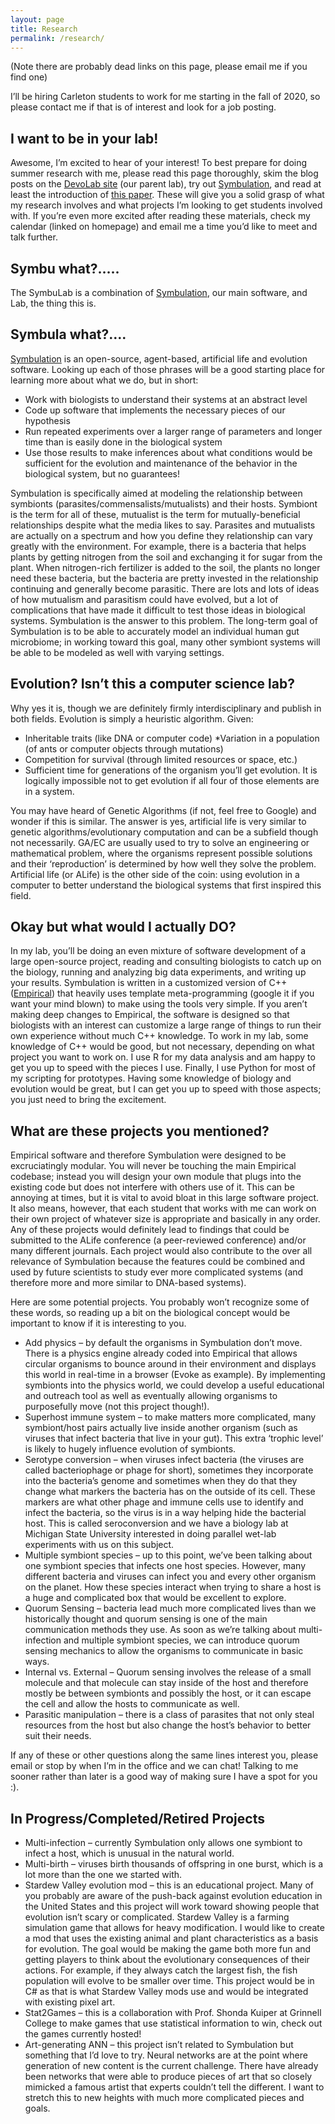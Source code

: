 ```yaml
---
layout: page
title: Research
permalink: /research/
---
```


(Note there are probably dead links on this page, please email me if you find one) 

I’ll be hiring Carleton students to work for me starting in the fall of 2020, so please contact me if that is of interest and look for a job posting.

## I want to be in your lab!
Awesome, I’m excited to hear of your interest! To best prepare for doing summer research with me, please read this page thoroughly, skim the blog posts on the [DevoLab site](https://devolab.org/) (our parent lab), try out [Symbulation](https://anyaevostinar.github.io/SymbulationEmp/web/symbulation.html), and read at least the introduction of [this paper](https://www.biorxiv.org/content/biorxiv/early/2018/08/20/393868.full.pdf). These will give you a solid grasp of what my research involves and what projects I’m looking to get students involved with. If you’re even more excited after reading these materials, check my calendar (linked on homepage) and email me a time you’d like to meet and talk further.

## Symbu what?…..
The SymbuLab is a combination of [Symbulation](https://anyaevostinar.github.io/SymbulationEmp/web/symbulation.html), our main software, and Lab, the thing this is.

## Symbula what?….
[Symbulation](https://anyaevostinar.github.io/SymbulationEmp/web/symbulation.html) is an open-source, agent-based, artificial life and evolution software. Looking up each of those phrases will be a good starting place for learning more about what we do, but in short:

* Work with biologists to understand their systems at an abstract level
* Code up software that implements the necessary pieces of our hypothesis
* Run repeated experiments over a larger range of parameters and longer time than is easily done in the biological system
* Use those results to make inferences about what conditions would be sufficient for the evolution and maintenance of the behavior in the biological system, but no guarantees!

Symbulation is specifically aimed at modeling the relationship between symbionts (parasites/commensalists/mutualists) and their hosts. 
Symbiont is the term for all of these, mutualist is the term for mutually-beneficial relationships despite what the media likes to say. 
Parasites and mutualists are actually on a spectrum and how you define they relationship can vary greatly with the environment. 
For example, there is a bacteria that helps plants by getting nitrogen from the soil and exchanging it for sugar from the plant. 
When nitrogen-rich fertilizer is added to the soil, the plants no longer need these bacteria, but the bacteria are pretty invested in the relationship continuing and generally become parasitic. 
There are lots and lots of ideas of how mutualism and parasitism could have evolved, but a lot of complications that have made it difficult to test those ideas in biological systems.
Symbulation is the answer to this problem. 
The long-term goal of Symbulation is to be able to accurately model an individual human gut microbiome; in working toward this goal, many other symbiont systems will be able to be modeled as well with varying settings.

## Evolution? Isn’t this a computer science lab?
Why yes it is, though we are definitely firmly interdisciplinary and publish in both fields. Evolution is simply a heuristic algorithm. Given:

* Inheritable traits (like DNA or computer code) *Variation in a population (of ants or computer objects through mutations)
* Competition for survival (through limited resources or space, etc.)
* Sufficient time for generations of the organism you’ll get evolution. It is logically impossible not to get evolution if all four of those elements are in a system.

You may have heard of Genetic Algorithms (if not, feel free to Google) and wonder if this is similar. 
The answer is yes, artificial life is very similar to genetic algorithms/evolutionary computation and can be a subfield though not necessarily. 
GA/EC are usually used to try to solve an engineering or mathematical problem, where the organisms represent possible solutions and their ‘reproduction’ is determined by how well they solve the problem. 
Artificial life (or ALife) is the other side of the coin: using evolution in a computer to better understand the biological systems that first inspired this field.

## Okay but what would I actually DO?
In my lab, you’ll be doing an even mixture of software development of a large open-source project, reading and consulting biologists to catch up on the biology, running and analyzing big data experiments, and writing up your results.
Symbulation is written in a customized version of C++ ([Empirical](https://github.com/devosoft/Empirical)) that heavily uses template meta-programming (google it if you want your mind blown) to make using the tools very simple. 
If you aren’t making deep changes to Empirical, the software is designed so that biologists with an interest can customize a large range of things to run their own experience without much C++ knowledge.
To work in my lab, some knowledge of C++ would be good, but not necessary, depending on what project you want to work on. 
I use R for my data analysis and am happy to get you up to speed with the pieces I use.
Finally, I use Python for most of my scripting for prototypes. Having some knowledge of biology and evolution would be great, but I can get you up to speed with those aspects; you just need to bring the excitement.

## What are these projects you mentioned?
Empirical software and therefore Symbulation were designed to be excruciatingly modular.
You will never be touching the main Empirical codebase; instead you will design your own module that plugs into the existing code but does not interfere with others use of it. 
This can be annoying at times, but it is vital to avoid bloat in this large software project. 
It also means, however, that each student that works with me can work on their own project of whatever size is appropriate and basically in any order.
Any of these projects would definitely lead to findings that could be submitted to the ALife conference (a peer-reviewed conference) and/or many different journals.
Each project would also contribute to the over all relevance of Symbulation because the features could be combined and used by future scientists to study ever more complicated systems (and therefore more and more similar to DNA-based systems).

Here are some potential projects. You probably won’t recognize some of these words, so reading up a bit on the biological concept would be important to know if it is interesting to you.

* Add physics – by default the organisms in Symbulation don’t move. There is a physics engine already coded into Empirical that allows circular organisms to bounce around in their environment and displays this world in real-time in a browser (Evoke as example). By implementing symbionts into the physics world, we could develop a useful educational and outreach tool as well as eventually allowing organisms to purposefully move (not this project though!).
* Superhost immune system – to make matters more complicated, many symbiont/host pairs actually live inside another organism (such as viruses that infect bacteria that live in your gut). This extra ‘trophic level’ is likely to hugely influence evolution of symbionts.
* Serotype conversion – when viruses infect bacteria (the viruses are called bacteriophage or phage for short), sometimes they incorporate into the bacteria’s genome and sometimes when they do that they change what markers the bacteria has on the outside of its cell. These markers are what other phage and immune cells use to identify and infect the bacteria, so the virus is in a way helping hide the bacterial host. This is called seroconversion and we have a biology lab at Michigan State University interested in doing parallel wet-lab experiments with us on this subject.
* Multiple symbiont species – up to this point, we’ve been talking about one symbiont species that infects one host species. However, many different bacteria and viruses can infect you and every other organism on the planet. How these species interact when trying to share a host is a huge and complicated box that would be excellent to explore.
* Quorum Sensing – bacteria lead much more complicated lives than we historically thought and quorum sensing is one of the main communication methods they use. As soon as we’re talking about multi-infection and multiple symbiont species, we can introduce quorum sensing mechanics to allow the organisms to communicate in basic ways.
* Internal vs. External – Quorum sensing involves the release of a small molecule and that molecule can stay inside of the host and therefore mostly be between symbionts and possibly the host, or it can escape the cell and allow the hosts to communicate as well.
* Parasitic manipulation – there is a class of parasites that not only steal resources from the host but also change the host’s behavior to better suit their needs. 

If any of these or other questions along the same lines interest you, please email or stop by when I’m in the office and we can chat! Talking to me sooner rather than later is a good way of making sure I have a spot for you :).

## In Progress/Completed/Retired Projects
* Multi-infection – currently Symbulation only allows one symbiont to infect a host, which is unusual in the natural world.
* Multi-birth – viruses birth thousands of offspring in one burst, which is a lot more than the one we started with.
* Stardew Valley evolution mod – this is an educational project. Many of you probably are aware of the push-back against evolution education in the United States and this project will work toward showing people that evolution isn’t scary or complicated. Stardew Valley is a farming simulation game that allows for heavy modification. I would like to create a mod that uses the existing animal and plant characteristics as a basis for evolution. The goal would be making the game both more fun and getting players to think about the evolutionary consequences of their actions. For example, if they always catch the largest fish, the fish population will evolve to be smaller over time. This project would be in C# as that is what Stardew Valley mods use and would be integrated with existing pixel art.
* Stat2Games – this is a collaboration with Prof. Shonda Kuiper at Grinnell College to make games that use statistical information to win, check out the games currently hosted!
* Art-generating ANN – this project isn’t related to Symbulation but something that I’d love to try. Neural networks are at the point where generation of new content is the current challenge. There have already been networks that were able to produce pieces of art that so closely mimicked a famous artist that experts couldn’t tell the different. I want to stretch this to new heights with much more complicated pieces and goals.